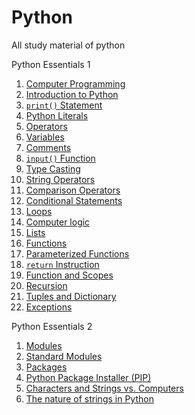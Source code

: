 # Python
All study material of python

Python Essentials 1
1. [Computer Programming](level_1/chapter_1/1_absolute_basics.md)
2. [Introduction to Python](level_1/chapter_1/2_python_intro.md)
3. [`print()` Statement](level_1/chapter_1/3_print_function.md)
4. [Python Literals](level_1/chapter_2/1_data_types.md)
5. [Operators](level_1/chapter_2/2_operators.md)
6. [Variables](level_1/chapter_2/3_variables.md)
7. [Comments](level_1/chapter_2/4_comments.md)
8. [`input()` Function](level_1/chapter_2/5_input_function.md)
9. [Type Casting](level_1/chapter_2/6_type_casting.md)
10. [String Operators](level_1/chapter_2/7_string_operators.md)
11. [Comparison Operators](level_1/chapter_3/1_comparison_operators.md)
12. [Conditional Statements](level_1/chapter_3/2_if_else.md)
13. [Loops](level_1/chapter_3/3_loops.md)
14. [Computer logic](level_1/chapter_3/4_logical_n_bitwise_operator.md)
15. [Lists](level_1/chapter_3/5_lists.md)
16. [Functions](level_1/chapter_4/1_functions.md)
17. [Parameterized Functions](level_1/chapter_4/2_parameterized_functions.md)
18. [`return` Instruction](level_1/chapter_4/3_return_instruction.md)
19. [Function and Scopes](level_1/chapter_4/4_functions_and_scopes.md)
20. [Recursion](level_1/chapter_4/5_recursion.md)
21. [Tuples and Dictionary](level_1/chapter_4/6_tuple_and_dictionary.md)
22. [Exceptions](level_1/chapter_4/7_exceptions.md)

Python Essentials 2

1. [Modules](level_2/chapter_1/1_modules.md)
2. [Standard Modules](level_2/chapter_1/2_standard_modules.md)
3. [Packages](level_2/chapter_1/3_package.md)
4. [Python Package Installer (PIP)](level_2/chapter_1/4_pip.md)
5. [Characters and Strings vs. Computers](level_2/chapter_1/5_characters_and_strings.md)
6. [The nature of strings in Python](level_2/chapter_1/6_strings.md)